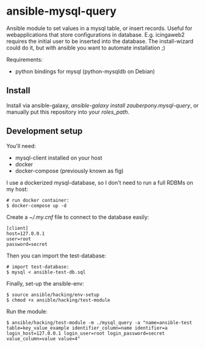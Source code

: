ansible-mysql-query
===================

Ansible module to set values in a mysql table, or insert records. Useful for webapplications that store configurations in database. E.g. icingaweb2 requires the initial user to be inserted into the database. The install-wizard could do it, but with ansible you want to automate installation ;)

Requirements:
- python bindings for mysql (python-mysqldb on Debian)

Install
-------

Install via ansible-galaxy, *ansible-galaxy install zauberpony.mysql-query*, or manually put this repository into your *roles_path*.


Development setup
-----------------

You'll need:

- mysql-client installed on your host
- docker
- docker-compose (previously known as fig)

I use a dockerized mysql-database, so I don't need to run a full RDBMs on my host:

    # run docker container:
    $ docker-compose up -d

Create a *~/.my.cnf* file to connect to the database easily:

    [client]
    host=127.0.0.1
    user=root
    password=secret

Then you can import the test-database:

    # import test-database:
    $ mysql < ansible-test-db.sql 

Finally, set-up the ansible-env:

    $ source ansible/hacking/env-setup
    $ chmod +x ansible/hacking/test-module

Run the module:

    $ ansible/hacking/test-module -m ./mysql_query -a "name=ansible-test table=key_value_example identifier_column=name identifier=a login_host=127.0.0.1 login_user=root login_password=secret value_column=value value=4"



